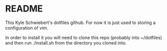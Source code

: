 # README

This Kyle Schwiebert's dotfiles github. For now it is just used to storing a
configuration of vim.

In order to install it you will need to clone this repo (probably into
~/dotfiles) and then run ./install.sh from the directory you cloned into.
